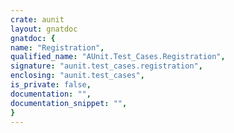 ```yaml
---
crate: aunit
layout: gnatdoc
gnatdoc: {
name: "Registration",
qualified_name: "AUnit.Test_Cases.Registration",
signature: "aunit.test_cases.registration",
enclosing: "aunit.test_cases",
is_private: false,
documentation: "",
documentation_snippet: "",
}
---
```

